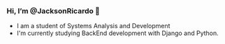 ### Hi, I’m @JacksonRicardo 👋 

- I am a student of Systems Analysis and Development
- I'm currently studying BackEnd development with Django and Python.


<!---
JacksonRicardo/JacksonRicardo is a ✨ special ✨ repository because its `README.md` (this file) appears on your GitHub profile.
You can click the Preview link to take a look at your changes.
--->
